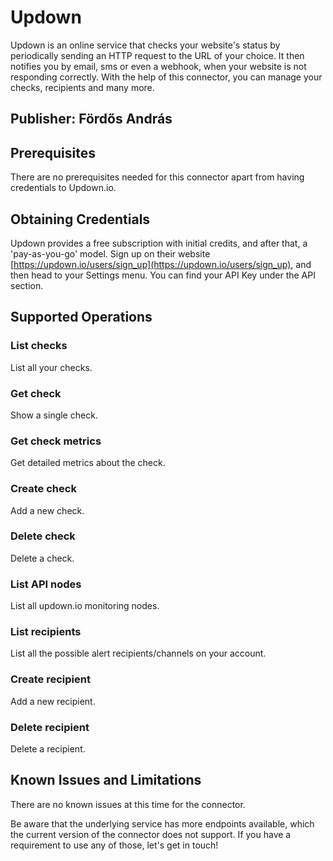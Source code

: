 # Updown
Updown is an online service that checks your website's status by periodically sending an HTTP request to the URL of your choice. It then notifies you by email, sms or even a webhook, when your website is not responding correctly. With the help of this connector, you can manage your checks, recipients and many more.

## Publisher: Fördős András

## Prerequisites
There are no prerequisites needed for this connector apart from having credentials to Updown.io.

## Obtaining Credentials
Updown provides a free subscription with initial credits, and after that, a 'pay-as-you-go' model. Sign up on their website [https://updown.io/users/sign_up](https://updown.io/users/sign_up), and then head to your Settings menu. You can find your API Key under the API section.

## Supported Operations
### List checks
List all your checks.
### Get check
Show a single check.
### Get check metrics
Get detailed metrics about the check.
### Create check
Add a new check.
### Delete check
Delete a check.
### List API nodes
List all updown.io monitoring nodes.
### List recipients
List all the possible alert recipients/channels on your account.
### Create recipient
Add a new recipient.
### Delete recipient
Delete a recipient.

## Known Issues and Limitations
There are no known issues at this time for the connector.

Be aware that the underlying service has more endpoints available, which the current version of the connector does not support. If you have a requirement to use any of those, let's get in touch!